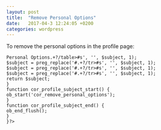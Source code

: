```yaml
---
layout: post
title:  "Remove Personal Options"
date:   2017-04-3 12:24:05 +0200
categories: wordpress
---
```


To remove the personal options in the profile page:

<code><?php if (!function_exists('cor_remove_personal_options')) {
    /**
     * Removes the leftover 'Visual Editor', 'Keyboard Shortcuts' and 'Toolbar' options.
     */
    function cor_remove_personal_options($subject) {
        $subject = preg_replace('#<h3>Personal Options</h3>.+?/table>#s', '', $subject, 1);
        $subject = preg_replace('#<label for="aim">.+?/tr>#s', '', $subject, 1);
        $subject = preg_replace('#<label for="yim">.+?/tr>#s', '', $subject, 1);
        $subject = preg_replace('#<label for="jabber">.+?/tr>#s', '', $subject, 1);
        return $subject;
    }
    function cor_profile_subject_start() {
        ob_start('cor_remove_personal_options');
    }
    function cor_profile_subject_end() {
        ob_end_flush();
    }
}?></code>
